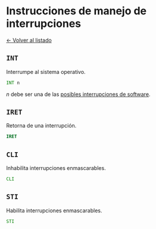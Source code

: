 # Instrucciones de manejo de interrupciones

[&larr; Volver al listado](./listado)

## `INT`

Interrumpe al sistema operativo.

```asm
INT n
```

_n_ debe ser una de las [posibles interrupciones de software](../dispositivos/interrupciones-de-software.md).

## `IRET`

Retorna de una interrupción.

```asm
IRET
```

## `CLI`

Inhabilita interrupciones enmascarables.

```asm
CLI
```

## `STI`

Habilita interrupciones enmascarables.

```asm
STI
```
